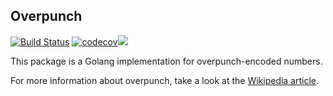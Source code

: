 ## Overpunch

[![Build Status](https://travis-ci.org/barkimedes/go-overpunch.svg?branch=master)](https://travis-ci.org/barkimedes/go-overpunch) [![codecov](https://codecov.io/gh/barkimedes/go-overpunch/branch/master/graph/badge.svg)](https://codecov.io/gh/barkimedes/go-overpunch)[![](https://godoc.org/github.com/nathany/looper?status.svg)](https://godoc.org/github.com/barkimedes/go-overpunch)

This package is a Golang implementation for overpunch-encoded numbers. 

For more information about overpunch, take a look at the [Wikipedia article](https://en.wikipedia.org/wiki/Signed_overpunch).
